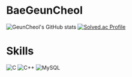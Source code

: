 

# BaeGeunCheol


![GeunCheol's GitHub stats](https://github-readme-stats.vercel.app/api?username=rmscjf2002&show_icons=true&theme=radical)
[![Solved.ac Profile](http://mazassumnida.wtf/api/v2/generate_badge?boj=soong2002)](https://solved.ac/soong2002/)



# Skills
![C]("https://img.shields.io/badge/C-239DFF?style=flat&logo=C&logoColor=white")
![C++]("https://img.shields.io/badge/C++-Solutions-blue.svg?style=flat&logo=c%2B%2B")
![MySQL]("https://img.shields.io/badge/MySQL-4479A1?style=flat&logo=MySQL&logoColor=white")
